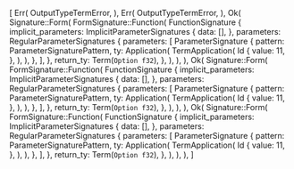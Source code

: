 [
    Err(
        OutputTypeTermError,
    ),
    Err(
        OutputTypeTermError,
    ),
    Ok(
        Signature::Form(
            FormSignature::Function(
                FunctionSignature {
                    implicit_parameters: ImplicitParameterSignatures {
                        data: [],
                    },
                    parameters: RegularParameterSignatures {
                        parameters: [
                            ParameterSignature {
                                pattern: ParameterSignaturePattern,
                                ty: Application(
                                    TermApplication(
                                        Id {
                                            value: 11,
                                        },
                                    ),
                                ),
                            },
                        ],
                    },
                    return_ty: Term(`Option f32`),
                },
            ),
        ),
    ),
    Ok(
        Signature::Form(
            FormSignature::Function(
                FunctionSignature {
                    implicit_parameters: ImplicitParameterSignatures {
                        data: [],
                    },
                    parameters: RegularParameterSignatures {
                        parameters: [
                            ParameterSignature {
                                pattern: ParameterSignaturePattern,
                                ty: Application(
                                    TermApplication(
                                        Id {
                                            value: 11,
                                        },
                                    ),
                                ),
                            },
                        ],
                    },
                    return_ty: Term(`Option f32`),
                },
            ),
        ),
    ),
    Ok(
        Signature::Form(
            FormSignature::Function(
                FunctionSignature {
                    implicit_parameters: ImplicitParameterSignatures {
                        data: [],
                    },
                    parameters: RegularParameterSignatures {
                        parameters: [
                            ParameterSignature {
                                pattern: ParameterSignaturePattern,
                                ty: Application(
                                    TermApplication(
                                        Id {
                                            value: 11,
                                        },
                                    ),
                                ),
                            },
                        ],
                    },
                    return_ty: Term(`Option f32`),
                },
            ),
        ),
    ),
]